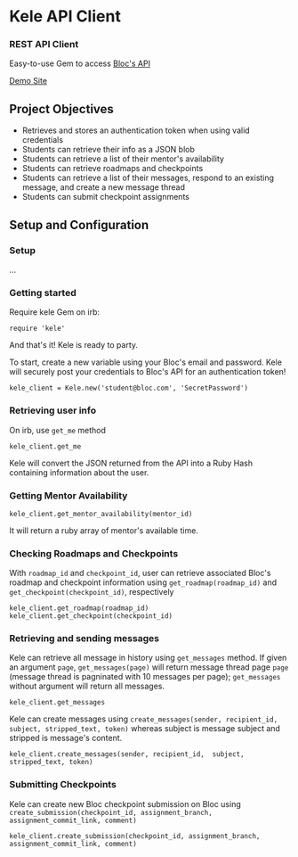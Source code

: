 # Kele API Client

### REST API Client

Easy-to-use Gem to access [Bloc's API](http://docs.blocapi.apiary.io/#)

[Demo Site](https://blocipedia-kasey.herokuapp.com)

## Project Objectives

- Retrieves and stores an authentication token when using valid credentials
- Students can retrieve their info as a JSON blob
- Students can retrieve a list of their mentor's availability
- Students can retrieve roadmaps and checkpoints
- Students can retrieve a list of their messages, respond to an existing message, and create a new message thread
- Students can submit checkpoint assignments

## Setup and Configuration

### Setup

...

### Getting started

Require kele Gem on irb:

    require 'kele'

 And that's it! Kele is ready to party.

To start, create a new variable using your Bloc's email and password. Kele will securely post your credentials to Bloc's API for an authentication token!

    kele_client = Kele.new('student@bloc.com', 'SecretPassword')

### Retrieving user info

On irb, use `get_me` method

    kele_client.get_me

Kele will convert the JSON returned from the API into a Ruby Hash containing information about the user.

### Getting Mentor Availability


    kele_client.get_mentor_availability(mentor_id)


It will return a ruby array of mentor's available time.

### Checking Roadmaps and Checkpoints

With `roadmap_id` and `checkpoint_id`, user can retrieve associated Bloc's roadmap and checkpoint information using `get_roadmap(roadmap_id)` and `get_checkpoint(checkpoint_id)`, respectively

    kele_client.get_roadmap(roadmap_id)
    kele_client.get_checkpoint(checkpoint_id)


### Retrieving and sending messages

Kele can retrieve all message in history using `get_messages` method. If given an argument `page`, `get_messages(page)` will return message thread page `page` (message thread is pagninated with 10 messages per page); `get_messages` without argument will return all messages.

    kele_client.get_messages

Kele can create messages using `create_messages(sender, recipient_id,  subject, stripped_text, token)` whereas subject is message subject and stripped is message's content.

    kele_client.create_messages(sender, recipient_id,  subject, stripped_text, token)

### Submitting Checkpoints

Kele can create new Bloc checkpoint submission on Bloc using `create_submission(checkpoint_id, assignment_branch, assignment_commit_link, comment)`

    kele_client.create_submission(checkpoint_id, assignment_branch, assignment_commit_link, comment)
